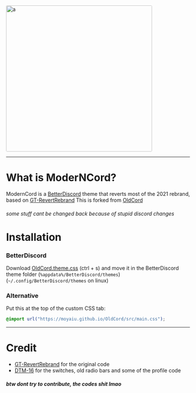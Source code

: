 <img src="https://cdn.discordapp.com/attachments/827938615958831134/928963957601996830/oldcord.png" alt="a" style="border-radius: 3px" height="400" >

---

# What is ModerNCord?

ModernCord is a [BetterDiscord](https://betterdiscord.app " ") theme that reverts most of the 2021 rebrand, based on [GT-RevertRebrand](https://github.com/Goose-Nest/GT-RevertRebrand) This is forked from [OldCord](https://github.com/moyaiu/OldCord)

###### some stuff cant be changed back because of stupid discord changes

# Installation
### BetterDiscord

Download [OldCord.theme.css](https://github.com/moyaiu/OldCord/blob/main/OldCord.theme.css " ") (ctrl + s) and move it in the BetterDiscord theme folder (`%appdata%/BetterDiscord/themes`) (`~/.config/BetterDiscord/themes` on linux) 

### Alternative

Put this at the top of the custom CSS tab:

```css
@import url("https://moyaiu.github.io/OldCord/src/main.css");
```

---

# Credit

-   [GT-RevertRebrand](https://github.com/Goose-Nest/GT-RevertRebrand) for the original code
-   [DTM-16](https://github.com/XYZenix/DTM-16) for the switches, old radio bars and some of the profile code

##### btw dont try to contribute, the codes shit lmao
